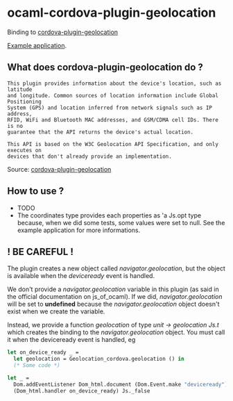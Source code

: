 # ocaml-cordova-plugin-geolocation

Binding to
[cordova-plugin-geolocation](https://github.com/apache/cordova-plugin-geolocation)

[Example
application](https://github.com/dannywillems/ocaml-cordova-plugin-geolocation-example).

## What does cordova-plugin-geolocation do ?

```
This plugin provides information about the device's location, such as latitude
and longitude. Common sources of location information include Global Positioning
System (GPS) and location inferred from network signals such as IP address,
RFID, WiFi and Bluetooth MAC addresses, and GSM/CDMA cell IDs. There is no
guarantee that the API returns the device's actual location.

This API is based on the W3C Geolocation API Specification, and only executes on
devices that don't already provide an implementation.
```

Source: [cordova-plugin-geolocation](https://github.com/apache/cordova-plugin-geolocation)

## How to use ?

* TODO
* The coordinates type provides each properties as 'a Js.opt type because, when we
did some tests, some values were set to null. See the example application for
more informations.


## ! BE CAREFUL !

The plugin creates a new object called *navigator.geolocation*, but the object is
available when the *deviceready* event is handled.

We don't provide a *navigator.geolocation* variable in this plugin (as said in the official
documentation on js_of_ocaml). If we did, *navigator.geolocation* will be set to **undefined**
because the *navigator.geolocation* object doesn't exist when we create the variable.

Instead, we provide a function *geolocation* of type *unit -> geolocation Js.t* which creates the
binding to the *navigator.geolocation* object. You must call it when the deviceready
event is handled, eg

```OCaml
let on_device_ready _ =
  let geolocation = Geolocation_cordova.geolocation () in
  (* Some code *)

let _ =
  Dom.addEventListener Dom_html.document (Dom.Event.make "deviceready")
  (Dom_html.handler on_device_ready) Js._false
```

